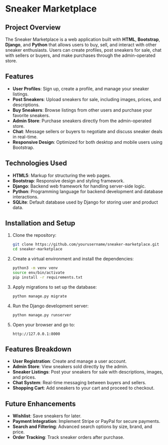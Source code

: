 # Sneaker Marketplace

## Project Overview

The Sneaker Marketplace is a web application built with **HTML**, **Bootstrap**, **Django**, and **Python** that allows users to buy, sell, and interact with other sneaker enthusiasts. Users can create profiles, post sneakers for sale, chat with sellers or buyers, and make purchases through the admin-operated store.

## Features

- **User Profiles**: Sign up, create a profile, and manage your sneaker listings.
- **Post Sneakers**: Upload sneakers for sale, including images, prices, and descriptions.
- **Buy Sneakers**: Browse listings from other users and purchase your favorite sneakers.
- **Admin Store**: Purchase sneakers directly from the admin-operated store.
- **Chat**: Message sellers or buyers to negotiate and discuss sneaker deals in real-time.
- **Responsive Design**: Optimized for both desktop and mobile users using Bootstrap.

## Technologies Used

- **HTML5**: Markup for structuring the web pages.
- **Bootstrap**: Responsive design and styling framework.
- **Django**: Backend web framework for handling server-side logic.
- **Python**: Programming language for backend development and database interactions.
- **SQLite**: Default database used by Django for storing user and product data.

## Installation and Setup

1. Clone the repository:
   ```bash
   git clone https://github.com/yourusername/sneaker-marketplace.git
   cd sneaker-marketplace
   ```

2. Create a virtual environment and install the dependencies:
   ```bash
   python3 -m venv venv
   source env/bin/activate
   pip install -r requirements.txt
   ```

3. Apply migrations to set up the database:
   ```bash
   python manage.py migrate
   ```

4. Run the Django development server:
   ```bash
   python manage.py runserver
   ```

5. Open your browser and go to:
   ```
   http://127.0.0.1:8000
   ```

## Features Breakdown

- **User Registration**: Create and manage a user account.
- **Admin Store**: View sneakers sold directly by the admin.
- **Sneaker Listings**: Post your sneakers for sale with descriptions, images, and prices.
- **Chat System**: Real-time messaging between buyers and sellers.
- **Shopping Cart**: Add sneakers to your cart and proceed to checkout.

## Future Enhancements

- **Wishlist**: Save sneakers for later.
- **Payment Integration**: Implement Stripe or PayPal for secure payments.
- **Search and Filtering**: Advanced search options by size, brand, and price.
- **Order Tracking**: Track sneaker orders after purchase.
